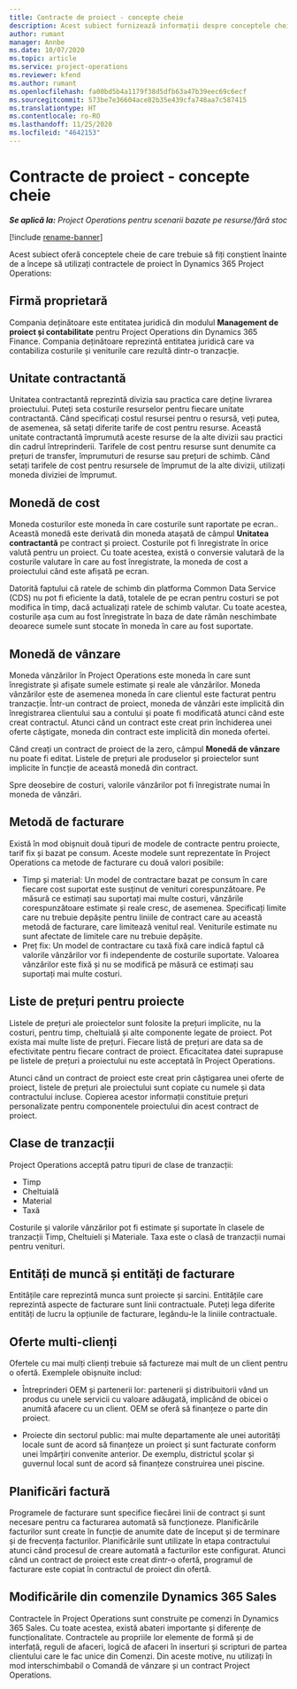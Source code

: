 ```yaml
---
title: Contracte de proiect - concepte cheie
description: Acest subiect furnizează informații despre conceptele cheie ale contractelor de proiect în Project Operations.
author: rumant
manager: Annbe
ms.date: 10/07/2020
ms.topic: article
ms.service: project-operations
ms.reviewer: kfend
ms.author: rumant
ms.openlocfilehash: fa00bd5b4a1179f38d5dfb63a47b39eec69c6ecf
ms.sourcegitcommit: 573be7e36604ace82b35e439cfa748aa7c587415
ms.translationtype: HT
ms.contentlocale: ro-RO
ms.lasthandoff: 11/25/2020
ms.locfileid: "4642153"
---
```

# <a name="project-contracts---key-concepts"></a>Contracte de proiect - concepte cheie

_**Se aplică la:** Project Operations pentru scenarii bazate pe resurse/fără stoc_

[!include [rename-banner](~/includes/cc-data-platform-banner.md)]

Acest subiect oferă conceptele cheie de care trebuie să fiți conștient înainte de a începe să utilizați contractele de proiect în Dynamics 365 Project Operations:

## <a name="owning-company"></a>Firmă proprietară

Compania deținătoare este entitatea juridică din modulul **Management de proiect și contabilitate** pentru Project Operations din Dynamics 365 Finance. Compania deținătoare reprezintă entitatea juridică care va contabiliza costurile și veniturile care rezultă dintr-o tranzacție.

## <a name="contracting-unit"></a>Unitate contractantă

Unitatea contractantă reprezintă divizia sau practica care deține livrarea proiectului. Puteți seta costurile resurselor pentru fiecare unitate contractantă. Când specificați costul resursei pentru o resursă, veți putea, de asemenea, să setați diferite tarife de cost pentru resurse. Această unitate contractantă împrumută aceste resurse de la alte divizii sau practici din cadrul întreprinderii. Tarifele de cost pentru resurse sunt denumite ca prețuri de transfer, împrumuturi de resurse sau prețuri de schimb. Când setați tarifele de cost pentru resursele de împrumut de la alte divizii, utilizați moneda diviziei de împrumut.

## <a name="cost-currency"></a>Monedă de cost

Moneda costurilor este moneda în care costurile sunt raportate pe ecran.. Această monedă este derivată din moneda atașată de câmpul **Unitatea contractantă** pe contract și proiect. Costurile pot fi înregistrate în orice valută pentru un proiect. Cu toate acestea, există o conversie valutară de la costurile valutare în care au fost înregistrate, la moneda de cost a proiectului când este afișată pe ecran.

Datorită faptului că ratele de schimb din platforma Common Data Service (CDS) nu pot fi eficiente la dată, totalele de pe ecran pentru costuri se pot modifica în timp, dacă actualizați ratele de schimb valutar. Cu toate acestea, costurile așa cum au fost înregistrate în baza de date rămân neschimbate deoarece sumele sunt stocate în moneda în care au fost suportate.

## <a name="sales-currency"></a>Monedă de vânzare

Moneda vânzărilor în Project Operations este moneda în care sunt înregistrate și afișate sumele estimate și reale ale vânzărilor. Moneda vânzărilor este de asemenea moneda în care clientul este facturat pentru tranzacție. Într-un contract de proiect, moneda de vânzări este implicită din înregistrarea clientului sau a contului și poate fi modificată atunci când este creat contractul. Atunci când un contract este creat prin închiderea unei oferte câștigate, moneda din contract este implicită din moneda ofertei.

Când creați un contract de proiect de la zero, câmpul **Monedă de vânzare** nu poate fi editat. Listele de prețuri ale produselor și proiectelor sunt implicite în funcție de această monedă din contract.

Spre deosebire de costuri, valorile vânzărilor pot fi înregistrate numai în moneda de vânzări.

## <a name="billing-method"></a>Metodă de facturare

Există în mod obișnuit două tipuri de modele de contracte pentru proiecte, tarif fix și bazat pe consum. Aceste modele sunt reprezentate în Project Operations ca metode de facturare cu două valori posibile:

- Timp și material: Un model de contractare bazat pe consum în care fiecare cost suportat este susținut de venituri corespunzătoare. Pe măsură ce estimați sau suportați mai multe costuri, vânzările corespunzătoare estimate și reale cresc, de asemenea. Specificați limite care nu trebuie depășite pentru liniile de contract care au această metodă de facturare, care limitează venitul real. Veniturile estimate nu sunt afectate de limitele care nu trebuie depășite.
- Preț fix: Un model de contractare cu taxă fixă care indică faptul că valorile vânzărilor vor fi independente de costurile suportate. Valoarea vânzărilor este fixă și nu se modifică pe măsură ce estimați sau suportați mai multe costuri.

## <a name="project-price-lists"></a>Liste de prețuri pentru proiecte

Listele de prețuri ale proiectelor sunt folosite la prețuri implicite, nu la costuri, pentru timp, cheltuială și alte componente legate de proiect. Pot exista mai multe liste de prețuri. Fiecare listă de prețuri are data sa de efectivitate pentru fiecare contract de proiect. Eficacitatea datei suprapuse pe listele de prețuri a proiectului nu este acceptată în Project Operations.

Atunci când un contract de proiect este creat prin câștigarea unei oferte de proiect, listele de prețuri ale proiectului sunt copiate cu numele și data contractului incluse. Copierea acestor informații constituie prețuri personalizate pentru componentele proiectului din acest contract de proiect.

## <a name="transaction-classes"></a>Clase de tranzacții

Project Operations acceptă patru tipuri de clase de tranzacții:

- Timp
- Cheltuială
- Material
- Taxă

Costurile și valorile vânzărilor pot fi estimate și suportate în clasele de tranzacții Timp, Cheltuieli și Materiale. Taxa este o clasă de tranzacții numai pentru venituri.

## <a name="work-entities-and-billing-entities"></a>Entități de muncă și entități de facturare

Entitățile care reprezintă munca sunt proiecte și sarcini. Entitățile care reprezintă aspecte de facturare sunt linii contractuale. Puteți lega diferite entități de lucru la opțiunile de facturare, legându-le la liniile contractuale.

## <a name="multi-customer-deals"></a>Oferte multi-clienți

Ofertele cu mai mulți clienți trebuie să factureze mai mult de un client pentru o ofertă. Exemplele obișnuite includ:

- Întreprinderi OEM și partenerii lor: partenerii și distribuitorii vând un produs cu unele servicii cu valoare adăugată, implicând de obicei o anumită afacere cu un client. OEM se oferă să finanțeze o parte din proiect. 

- Proiecte din sectorul public: mai multe departamente ale unei autorități locale sunt de acord să finanțeze un proiect și sunt facturate conform unei împărțiri convenite anterior. De exemplu, districtul școlar și guvernul local sunt de acord să finanțeze construirea unei piscine.

## <a name="invoice-schedules"></a>Planificări factură

Programele de facturare sunt specifice fiecărei linii de contract și sunt necesare pentru ca facturarea automată să funcționeze. Planificările facturilor sunt create în funcție de anumite date de început și de terminare și de frecvența facturilor. Planificările sunt utilizate în etapa contractului atunci când procesul de creare automată a facturilor este configurat. Atunci când un contract de proiect este creat dintr-o ofertă, programul de facturare este copiat în contractul de proiect din ofertă.

## <a name="changes-from-dynamics-365-sales-orders"></a>Modificările din comenzile Dynamics 365 Sales

Contractele în Project Operations sunt construite pe comenzi în Dynamics 365 Sales. Cu toate acestea, există abateri importante și diferențe de funcționalitate. Contractele au propriile lor elemente de formă și de interfață, reguli de afaceri, logică de afaceri în inserturi și scripturi de partea clientului care le fac unice din Comenzi. Din aceste motive, nu utilizați în mod interschimbabil o Comandă de vânzare și un contract Project Operations.
